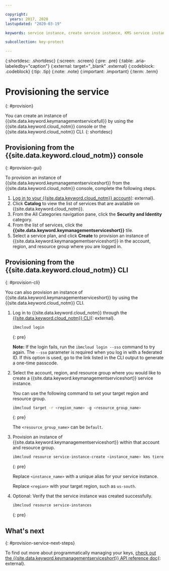 ```yaml
---

copyright:
  years: 2017, 2020
lastupdated: "2020-03-19"

keywords: service instance, create service instance, KMS service instance, Key Protect service instance

subcollection: key-protect

---
```


{:shortdesc: .shortdesc}
{:screen: .screen}
{:pre: .pre}
{:table: .aria-labeledby="caption"}
{:external: target="_blank" .external}
{:codeblock: .codeblock}
{:tip: .tip}
{:note: .note}
{:important: .important}
{:term: .term}

# Provisioning the service
{: #provision}

You can create an instance of {{site.data.keyword.keymanagementservicefull}} by
using the {{site.data.keyword.cloud_notm}} console or the
{{site.data.keyword.cloud_notm}} CLI.
{: shortdesc}

## Provisioning from the {{site.data.keyword.cloud_notm}} console
{: #provision-gui}

To provision an instance of {{site.data.keyword.keymanagementserviceshort}} from
the {{site.data.keyword.cloud_notm}} console, complete the following steps.

1. [Log in to your {{site.data.keyword.cloud_notm}} account](https://{DomainName}){: external}.
2. Click **Catalog** to view the list of services that are available on {{site.data.keyword.cloud_notm}}.
3. From the All Categories navigation pane, click the **Security and Identity** category.
4. From the list of services, click the **{{site.data.keyword.keymanagementserviceshort}}** tile.
5. Select a service plan, and click **Create** to provision an instance of {{site.data.keyword.keymanagementserviceshort}} in the account, region, and resource group where you are logged in.

## Provisioning from the {{site.data.keyword.cloud_notm}} CLI
{: #provision-cli}

You can also provision an instance of {{site.data.keyword.keymanagementserviceshort}}
by using the {{site.data.keyword.cloud_notm}} CLI.

1. Log in to {{site.data.keyword.cloud_notm}} through the
[{{site.data.keyword.cloud_notm}} CLI](/docs/cli?topic=cloud-cli-getting-started){: external}.

    ```sh
    ibmcloud login
    ```
    {: pre}

    **Note:** If the login fails, run the `ibmcloud login --sso` command to try
    again. The `--sso` parameter is required when you log in with a federated ID.
    If this option is used, go to the link listed in the CLI output to generate
    a one-time passcode.

2. Select the account, region, and resource group where you would like to create
a {{site.data.keyword.keymanagementserviceshort}} service instance.

    You can use the following command to set your target region and resource group.

    ```sh
    ibmcloud target -r <region_name> -g <resource_group_name>
    ```
    {: pre}

    The `<resource_group_name>` can be `Default`.

3. Provision an instance of {{site.data.keyword.keymanagementserviceshort}} within that account and resource group.

    ```sh
    ibmcloud resource service-instance-create <instance_name> kms tiered-pricing <region>
    ```
    {: pre}

    Replace `<instance_name>` with a unique alias for your service instance.

    Replace `<region>` with your target region, such as `us-south`.

4. Optional: Verify that the service instance was created successfully.

    ```sh
    ibmcloud resource service-instances
    ```
    {: pre}

## What's next
{: #provision-service-next-steps}

To find out more about programmatically managing your keys,
[check out the {{site.data.keyword.keymanagementserviceshort}} API reference doc](https://{DomainName}/apidocs/key-protect){: external}.
